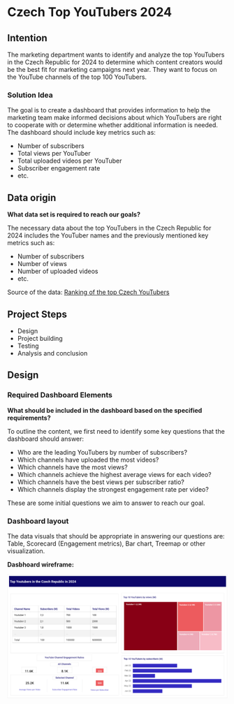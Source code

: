 # Czech Top YouTubers 2024

## Intention
The marketing department wants to identify and analyze the top YouTubers in the Czech Republic for 2024 to determine which content creators would be the best fit for marketing campaigns next year. They want to focus on the YouTube channels of the top 100 YouTubers.

### Solution Idea
The goal is to create a dashboard that provides information to help the marketing team make informed decisions about which YouTubers are right to cooperate with or determine whether additional information is needed. The dashboard should include key metrics such as:
- Number of subscribers
- Total views per YouTuber
- Total uploaded videos per YouTuber
- Subscriber engagement rate
- etc.

## Data origin

**What data set is required to reach our goals?**  

The necessary data about the top YouTubers in the Czech Republic for 2024 includes the YouTuber names and the previously mentioned key metrics such as:

- Number of subscribers
- Number of views
- Number of uploaded videos
- etc.

Source of the data: <a href="https://starngage.com/plus/en-us/influencer/ranking/youtube/czech-republic" target="_blank">Ranking of the top Czech YouTubers</a>

## Project Steps

- Design
- Project building
- Testing
- Analysis and conclusion

## Design

### Required Dashboard Elements

**What should be included in the dashboard based on the specified requirements?**  

To outline the content, we first need to identify some key questions that the dashboard should answer:

- Who are the leading YouTubers by number of subscribers?
- Which channels have uploaded the most videos?
- Which channels have the most views?
- Which channels achieve the highest average views for each video?
- Which channels have the best views per subscriber ratio?
- Which channels display the strongest engagement rate per video?

These are some initial questions we aim to answer to reach our goal.

### Dashboard layout

The data visuals that should be appropriate in answering our questions are:  
Table, Scorecard (Engagement metrics), Bar chart, Treemap or other visualization.

**Dasbhoard wireframe:**

![Dasbhoard mockup](assets/images/TopYouTubers_CZ2024_Dashboard_Mockup.png)

